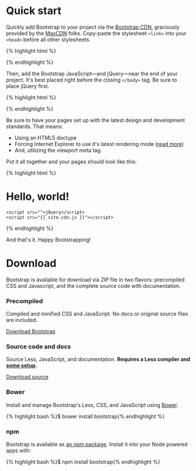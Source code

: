 <a id="quick-start"></a>

# Quick start

Quickly add Bootstrap to your project via the [Bootstrap CDN](http://bootstrapcdn.com), graciously provided by the [MaxCDN](http://www.maxcdn.com/) folks. Copy-paste the stylesheet `<link>` into your `<head>` before all other stylesheets.

{% highlight html %}
<link rel="stylesheet" href="{{ site.cdn.css }}">
{% endhighlight %}

Then, add the Bootstrap JavaScript—and jQuery—near the end of your project. It's best placed right before the closing `</body>` tag. Be sure to place jQuery first.

{% highlight html %}
<script src="">jQuery</script>
<script src="{{ site.cdn.js }}"></script>
{% endhighlight %}

Be sure to have your pages set up with the latest design and development standards. That means:

* Using an HTML5 doctype
* Forcing Internet Explorer to use it's latest rendering mode ([read more]())
* And, utilizing the viewport meta tag.

Put it all together and your pages should look like this:

{% highlight html %}
<!DOCTYPE html>
<html lang="en">
  <head>
    <meta name="viewport" content="width=device-width, initial-scale=1">
    <meta http-equiv="X-UA-Compatible" content="IE=edge">
    <link rel="stylesheet" href="{{ site.cdn.css }}">
  </head>
  <body>
    <h1>Hello, world!</h1>

    <script src="">jQuery</script>
    <script src="{{ site.cdn.js }}"></script>
  </body>
</html>
{% endhighlight %}

And that's it. Happy Bootstrapping!



<a id="download"></a>

# Download

Bootstrap is available for download via ZIP file in two flavors: precompiled CSS and Javascript, and the complete source code with documentation.

<a id="download-precompiled"></a>

### Precompiled

Compiled and minified CSS and JavaScript. No docs or original source files are included.

<a href="{{ site.download.dist }}" class="btn btn-lg btn-outline" role="button" onclick="ga('send', 'event', 'Getting started', 'Download', 'Download compiled');">Download Bootstrap</a>

<a id="download-source"></a>

### Source code and docs

Source Less, JavaScript, and documentation. **Requires a Less compiler and [some setup](#grunt).**

<a href="{{ site.download.source }}" class="btn btn-lg btn-outline" role="button" onclick="ga('send', 'event', 'Getting started', 'Download', 'Download source');">Download source</a>

<a id="download-bower"></a>

### Bower

Install and manage Bootstrap's Less, CSS, and JavaScript using [Bower](http://bower.io).

{% highlight bash %}$ bower install bootstrap{% endhighlight %}


<a id="download-npm"></a>

### npm

Bootstrap is available as [an npm package](https://www.npmjs.org/package/bootstrap). Install it into your Node powered apps with:

{% highlight bash %}$ npm install bootstrap{% endhighlight %}
